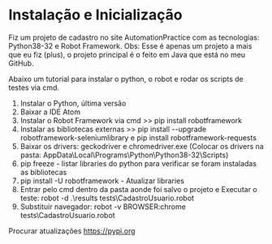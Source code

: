 # Instalação e Inicialização

Fiz um projeto de cadastro no site AutomationPractice com as tecnologias: Python38-32 e Robot Framework. Obs: Esse é apenas um projeto a mais que eu fiz (plus), o projeto principal é o feito em Java que está no meu GitHub. 

Abaixo um tutorial para instalar o python, o robot e rodar os scripts de testes via cmd. 


1. Instalar o Python, última versão 
2. Baixar a IDE Atom
3. Instalar o Robot Framework via cmd >> pip install robotframework
4. Instalar as bibliotecas externas >> pip install --upgrade robotframework-seleniumlibrary e pip install robotframework-requests
5. Baixar os drivers: geckodriver e chromedriver.exe (Colocar os drivers na pasta: AppData\Local\Programs\Python\Python38-32\Scripts)
6. pip freeze - listar libraries do python para verificar se foram instaladas as bibliotecas
7. pip install -U robotframework - Atualizar libraries
8. Entrar pelo cmd dentro da pasta aonde foi salvo o projeto e Executar o teste: robot -d .\results tests\CadastroUsuario.robot
9. Substituir navegador: robot -v BROWSER:chrome tests\CadastroUsuario.robot


Procurar atualizações
https://pypi.org


